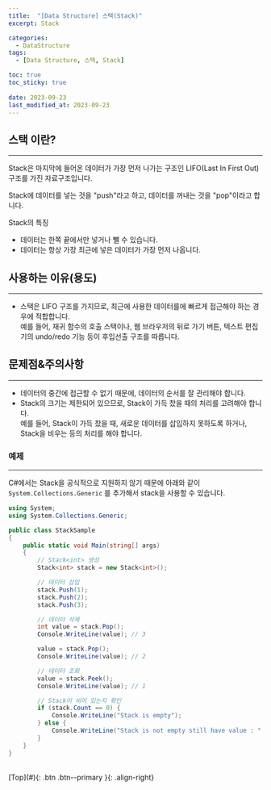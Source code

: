 ```yaml
---
title:  "[Data Structure] 스택(Stack)"
excerpt: Stack

categories:
  - DataStructure
tags:
  - [Data Structure, 스택, Stack]

toc: true
toc_sticky: true
 
date: 2023-09-23
last_modified_at: 2023-09-23
---
```


## 스택 이란?
---
Stack은 마지막에 들어온 데이터가 가장 먼저 나가는 구조인 LIFO(Last In First Out) 구조를 가진 자료구조입니다. <br>

Stack에 데이터를 넣는 것을 "push"라고 하고, 데이터를 꺼내는 것을 "pop"이라고 합니다.<br>

Stack의 특징 <br>
* 데이터는 한쪽 끝에서만 넣거나 뺄 수 있습니다.
* 데이터는 항상 가장 최근에 넣은 데이터가 가장 먼저 나옵니다.

## 사용하는 이유(용도)
---
- 스택은 LIFO 구조를 가지므로, 최근에 사용한 데이터를에 빠르게 접근해야 하는 경우에 적합합니다. <br>
예를 들어, 재귀 함수의 호출 스택이나, 웹 브라우저의 뒤로 가기 버튼, 텍스트 편집기의 undo/redo 기능 등이 후입선출 구조를 따릅니다.<br>

## 문제점&주의사항
---
- 데이터의 중간에 접근할 수 없기 때문에, 데이터의 순서를 잘 관리해야 합니다.
- Stack의 크기는 제한되어 있으므로, Stack이 가득 찼을 때의 처리를 고려해야 합니다. <br>
예를 들어, Stack이 가득 찼을 때, 새로운 데이터를 삽입하지 못하도록 하거나, Stack을 비우는 등의 처리를 해야 합니다.<br>


### 예제
---

C#에서는 Stack을 공식적으로 지원하지 않기 때문에 아래와 같이 ```System.Collections.Generic``` 를 추가해서 stack을 사용할 수 있습니다.

```C#
using System;
using System.Collections.Generic;

public class StackSample
{
    public static void Main(string[] args)
    {
        // Stack<int> 생성
        Stack<int> stack = new Stack<int>();

        // 데이터 삽입
        stack.Push(1);
        stack.Push(2);
        stack.Push(3);

        // 데이터 삭제
        int value = stack.Pop();
        Console.WriteLine(value); // 3

        value = stack.Pop();
        Console.WriteLine(value); // 2

        // 데이터 조회
        value = stack.Peek();
        Console.WriteLine(value); // 1

        // Stack이 비어 있는지 확인
        if (stack.Count == 0) {
            Console.WriteLine("Stack is empty");
        } else {
            Console.WriteLine("Stack is not empty still have value : " + stack.Pop());
        }
    }
}
```

<br>
[Top](#){: .btn .btn--primary }{: .align-right}